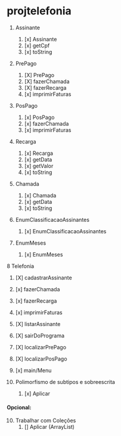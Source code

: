 # projtelefonia


1. Assinante
    1. [x] Assinante
    2. [x] getCpf
    3. [x] toString

2. PrePago
    1. [X] PrePago
    2. [X] fazerChamada
    3. [X] fazerRecarga
    4. [x] imprimirFaturas

3. PosPago
    1. [x] PosPago
    2. [x] fazerChamada
    3. [x] imprimirFaturas

4. Recarga
   1. [x] Recarga
   2. [x] getData
   3. [x] getValor
   4. [x] toString

5. Chamada
   1. [x] Chamada
   2. [x] getData 
   3. [x] toString

6. EnumClassificacaoAssinantes
    1. [x] EnumClassificacaoAssinantes

7. EnumMeses
    1. [x] EnumMeses

8 Telefonia
   1. [X] cadastrarAssinante
   2. [x] fazerChamada
   3. [x] fazerRecarga
   4. [x] imprimirFaturas
   5. [X] listarAssinante
   6. [X] sairDoPrograma
   7. [X] localizarPrePago
   8. [X] localizarPosPago
   9. [x] main/Menu

9. Polimorfismo de subtipos e sobreescrita
    1. [x] Aplicar


#### Opcional:

10. Trabalhar com Coleções
    1. [] Aplicar (ArrayList)
    